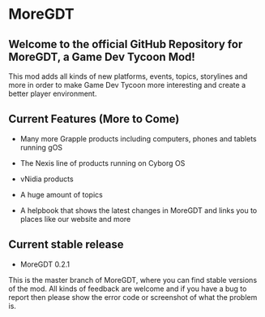 # MoreGDT
## Welcome to the official GitHub Repository for MoreGDT, a Game Dev Tycoon Mod!

This mod adds all kinds of new platforms, events, topics, storylines and more
in order to make Game Dev Tycoon more interesting and create a better player
environment.

## Current Features (More to Come)  
- Many more Grapple products including computers, phones and tablets running gOS

- The Nexis line of products running on Cyborg OS

- vNidia products 

- A huge amount of topics

- A helpbook that shows the latest changes in MoreGDT and links you to places like our website and more


## Current stable release

- MoreGDT 0.2.1

This is the master branch of MoreGDT, where you can find stable versions of the mod. All kinds of feedback are welcome and if you have a bug to report then please show the error code or screenshot of what the problem is.
